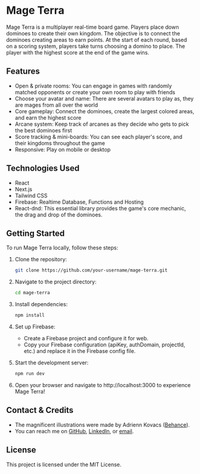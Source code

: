 # Mage Terra

Mage Terra is a multiplayer real-time board game. Players place down dominoes to create their own kingdom. The objective is to connect the dominoes creating areas to earn points. At the start of each round, based on a scoring system, players take turns choosing a domino to place. The player with the highest score at the end of the game wins.

## Features

- Open & private rooms: You can engage in games with randomly matched opponents or create your own room to play with friends
- Choose your avatar and name: There are several avatars to play as, they are mages from all over the world
- Core gameplay: Connect the dominoes, create the largest colored areas, and earn the highest score
- Arcane system: Keep track of arcanes as they decide who gets to pick the best dominoes first
- Score tracking & mini-boards: You can see each player's score, and their kingdoms throughout the game
- Responsive: Play on mobile or desktop

## Technologies Used

- React
- Next.js
- Tailwind CSS
- Firebase: Realtime Database, Functions and Hosting
- React-dnd: This essential library provides the game's core mechanic, the drag and drop of the dominoes.

## Getting Started

To run Mage Terra locally, follow these steps:

1. Clone the repository:

   ```bash
   git clone https://github.com/your-username/mage-terra.git
   ```

2. Navigate to the project directory:

   ```bash
   cd mage-terra
   ```

3. Install dependencies:

   ```bash
   npm install
   ```

4. Set up Firebase:

   - Create a Firebase project and configure it for web.
   - Copy your Firebase configuration (apiKey, authDomain, projectId, etc.) and replace it in the Firebase config file.

5. Start the development server:

   ```bash
   npm run dev
   ```

6. Open your browser and navigate to http://localhost:3000 to experience Mage Terra!

## Contact & Credits

- The magnificent illustrations were made by Adrienn Kovacs ([Behance](https://www.behance.net/adriennkovcs2)).
- You can reach me on [GitHub](https://github.com/SLorant), [LinkedIn](https://www.linkedin.com/in/l%C3%B3r%C3%A1nt-sutus-a32123238/), or [email](mailto:contact.mageterra@gmail.com).

## License

This project is licensed under the MIT License.

